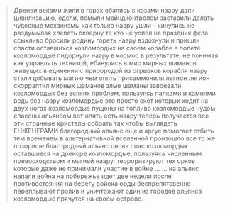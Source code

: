 > Дренеи
> веками жили в горах ебались с козами
> наару дали цивилизацию, одели, помыли
> майндконтролем заставили делать чудесные механизмы
> как только наару ушли - кинулись не раздумывая хлебать скверну
> те кто не успел на праздник фела ссыкливо бросили родину гореть
> наару вздохнули и пришли спасти оставшихся козломордых на своем корабле
> в полете козломордые пидорнули наару в космос
> в результате, не понимая как управлять техникой, ебанулись в мир мирных шаманов живущих в единении с прирородой
> из огрызков корабля наару стали добывать магию
> чем опять присаммонили легион
> легион скорраптил мирных шаманов
> злые шаманы завоевали козломордых без всяких проблем, пользуясь палками и камнями
> ведь без наару козломордые это просто скот которых ходит на двух ногах
> козломордые пущены на топливо
> козломордые чудом спасены альянсом
> вот опять есть наару
> теперь получается все эти странные кристалы собрать так чтобы выглядеть ЕНЖЕНЕРАМИ
> благородный альянс еще и аргус помогает отбить
> тем временем в альтернативной вселенной произошло все то же позорище
> благородный альянс снова спас козломордых
> оставшиеся на дреноре козломордые, пользуясь численным превосходством и магией наару, терроризируют тех орков которые даже не принимали участие в войне
...
...
> на альянс напали
> война на побережье идет две недели
> после противостояния на берегу войска орды беспрепятсвенно переплывают пролив и уничтожают один из городов альянса
> козломордые прячутся на своем острове.